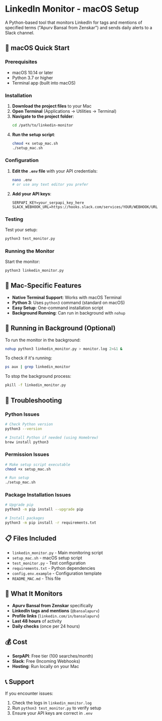 # LinkedIn Monitor - macOS Setup

A Python-based tool that monitors LinkedIn for tags and mentions of specified terms ("Apurv Bansal from Zenskar") and sends daily alerts to a Slack channel.

## 🍎 macOS Quick Start

### Prerequisites
- macOS 10.14 or later
- Python 3.7 or higher
- Terminal app (built into macOS)

### Installation

1. **Download the project files** to your Mac
2. **Open Terminal** (Applications → Utilities → Terminal)
3. **Navigate to the project folder**:
   ```bash
   cd /path/to/linkedin-monitor
   ```
4. **Run the setup script**:
   ```bash
   chmod +x setup_mac.sh
   ./setup_mac.sh
   ```

### Configuration

1. **Edit the `.env` file** with your API credentials:
   ```bash
   nano .env
   # or use any text editor you prefer
   ```

2. **Add your API keys**:
   ```env
   SERPAPI_KEY=your_serpapi_key_here
   SLACK_WEBHOOK_URL=https://hooks.slack.com/services/YOUR/WEBHOOK/URL
   ```

### Testing

Test your setup:
```bash
python3 test_monitor.py
```

### Running the Monitor

Start the monitor:
```bash
python3 linkedin_monitor.py
```

## 🚀 Mac-Specific Features

- **Native Terminal Support**: Works with macOS Terminal
- **Python 3**: Uses `python3` command (standard on macOS)
- **Easy Setup**: One-command installation script
- **Background Running**: Can run in background with `nohup`

## 📱 Running in Background (Optional)

To run the monitor in the background:
```bash
nohup python3 linkedin_monitor.py > monitor.log 2>&1 &
```

To check if it's running:
```bash
ps aux | grep linkedin_monitor
```

To stop the background process:
```bash
pkill -f linkedin_monitor.py
```

## 🔧 Troubleshooting

### Python Issues
```bash
# Check Python version
python3 --version

# Install Python if needed (using Homebrew)
brew install python3
```

### Permission Issues
```bash
# Make setup script executable
chmod +x setup_mac.sh

# Run setup
./setup_mac.sh
```

### Package Installation Issues
```bash
# Upgrade pip
python3 -m pip install --upgrade pip

# Install packages
python3 -m pip install -r requirements.txt
```

## 📋 Files Included

- `linkedin_monitor.py` - Main monitoring script
- `setup_mac.sh` - macOS setup script
- `test_monitor.py` - Test configuration
- `requirements.txt` - Python dependencies
- `config.env.example` - Configuration template
- `README_MAC.md` - This file

## 🎯 What It Monitors

- **Apurv Bansal from Zenskar** specifically
- **LinkedIn tags and mentions** (`@bansalapurv`)
- **Profile links** (`linkedin.com/in/bansalapurv`)
- **Last 48 hours** of activity
- **Daily checks** (once per 24 hours)

## 💰 Cost

- **SerpAPI**: Free tier (100 searches/month)
- **Slack**: Free (Incoming Webhooks)
- **Hosting**: Run locally on your Mac

## 📞 Support

If you encounter issues:
1. Check the logs in `linkedin_monitor.log`
2. Run `python3 test_monitor.py` to verify setup
3. Ensure your API keys are correct in `.env` 